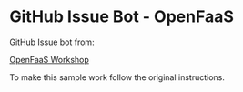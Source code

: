 # GitHub Issue Bot - OpenFaaS

GitHub Issue bot from:

[OpenFaaS Workshop](https://github.com/openfaas/workshop/blob/master/lab7.md)

To make this sample work follow the original instructions.
